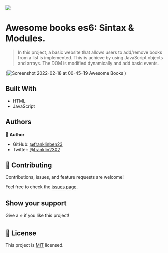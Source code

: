 ![](https://img.shields.io/badge/Microverse-blueviolet)

# Awesome books es6: Sintax & Modules.

> In this project, a basic website that allows users to add/remove books from a list is implemented. This is achieve  by using JavaScript objects and arrays. The DOM is modified dynamically and add basic events.

(![Screenshot 2022-02-18 at 00-45-19 Awesome Books](https://user-images.githubusercontent.com/68623189/154619322-54a2d987-8f7c-4846-820c-e1a7ea674897.png)
)

## Built With

- HTML
- JavaScript

## Authors

👤 **Author**

- GitHub: [@franklinben23](https://github.com/franklinben23)
- Twitter: [@franklin2302](https://twitter.com/franklin2302)

## 🤝 Contributing

Contributions, issues, and feature requests are welcome!

Feel free to check the [issues page](../../issues/).

## Show your support

Give a ⭐️ if you like this project!

## 📝 License

This project is [MIT](./MIT.md) licensed.

